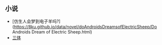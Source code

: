 ## 小说
- [仿生人会梦到电子羊吗?](https://8ku.github.io/data/novel/doAndroidsDreamsofElectricSheep/Do Androids Dream of Electric Sheep.html)
- [三体](https://8ku.github.io/data/novel/santi/santi.html)

